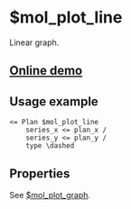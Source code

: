# $mol_plot_line

Linear graph.

## [Online demo](https://mol.js.org/app/demo/-/#demo=mol_plot)

## Usage example

```tree
<= Plan $mol_plot_line
	series_x <= plan_x /
	series_y <= plan_y /
	type \dashed
```

## Properties

See [$mol_plot_graph](../graph).
